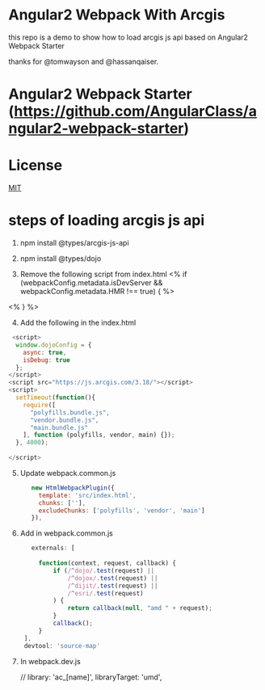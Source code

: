 # Angular2 Webpack With Arcgis
   this repo is a demo to show how to load arcgis js api based on Angular2 Webpack Starter

   thanks for @tomwayson and @hassanqaiser.

# Angular2 Webpack Starter (https://github.com/AngularClass/angular2-webpack-starter)



# License
 [MIT](/LICENSE)

# steps of loading arcgis js api

1. npm install @types/arcgis-js-api
2. npm install @types/dojo


3. Remove the following script from index.html
  <% if (webpackConfig.metadata.isDevServer && webpackConfig.metadata.HMR !== true) { %>
  <!-- Webpack Dev Server reload -->
  <script src="/webpack-dev-server.js"></script>
  <% } %>

4. Add the following in the index.html

  ```javascript  
   <script>
    window.dojoConfig = {
      async: true,
      isDebug: true
    };
  </script>
  <script src="https://js.arcgis.com/3.18/"></script>
  <script>
    setTimeout(function(){ 
      require([
        "polyfills.bundle.js", 
        "vendor.bundle.js",
        "main.bundle.js"
      ], function (polyfills, vendor, main) {}); 
    }, 4000);
    
  </script>  
  
  ```

5. Update webpack.common.js
   ```javascript  
      new HtmlWebpackPlugin({
        template: 'src/index.html',
        chunks: [''],
        excludeChunks: ['polyfills', 'vendor', 'main']
      }),
   ```

6. Add in webpack.common.js
   ```javascript  
      externals: [
       
        function(context, request, callback) {
            if (/^dojo/.test(request) ||
                /^dojox/.test(request) ||
                /^dijit/.test(request) ||
                /^esri/.test(request)
            ) {
                return callback(null, "amd " + request);
            }
            callback();
        }
    ],
    devtool: 'source-map'
   ```
   
7. In webpack.dev.js

      // library: 'ac_[name]',
      libraryTarget: 'umd',    
